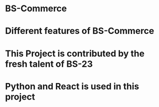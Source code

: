 # BS-Commerce
# Different features of BS-Commerce
# This Project is contributed by the fresh talent of BS-23
# Python and React is used in this project
